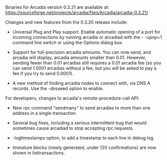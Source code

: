 Binaries for Arcadia version 0.3.21 are available at:
  https://sourceforge.net/projects/arcadia/files/Arcadia/arcadia-0.3.21/

Changes and new features from the 0.3.20 release include:

* Universal Plug and Play support.  Enable automatic opening of a port for incoming connections by running arcadia or arcadiad with the - -upnp=1 command line switch or using the Options dialog box.

* Support for full-precision arcadia amounts.  You can now send, and arcadia will display, arcadia amounts smaller than 0.01.  However, sending fewer than 0.01 arcadias still requires a 0.01 arcadia fee (so you can send 1.0001 arcadias without a fee, but you will be asked to pay a fee if you try to send 0.0001).

* A new method of finding arcadia nodes to connect with, via DNS A records. Use the -dnsseed option to enable.

For developers, changes to arcadia's remote-procedure-call API:

* New rpc command "sendmany" to send arcadias to more than one address in a single transaction.

* Several bug fixes, including a serious intermittent bug that would sometimes cause arcadiad to stop accepting rpc requests. 

* -logtimestamps option, to add a timestamp to each line in debug.log.

* Immature blocks (newly generated, under 120 confirmations) are now shown in listtransactions.
